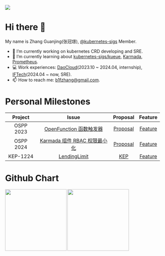 ![](https://komarev.com/ghpvc/?username=B1F030)
# Hi there 👋
My name is Zhang Guanjing(张冠璟), [@kubernetes-sigs](https://github.com/kubernetes-sigs) Member.

- 🔭 I’m currently working on kubernetes CRD developing and SRE.
- 🌱 I’m currently learning about [kubernetes-sigs/kueue](https://github.com/kubernetes-sigs/kueue), [Karmada](https://github.com/karmada-io/karmada), [Prometheus](https://github.com/prometheus/prometheus).
- 💻 Work experiences: [DaoCloud](https://daocloud.io)(2023.10 ~ 2024.04, internship), [IFTech](https://iftech.io)(2024.04 ~ now, SRE).
- 📫 How to reach me: b1fzhang@gmail.com.

# Personal Milestones
|   Project   |                            Issue                             |                           Proposal                           |                           Feature                            |
| :---------: | :----------------------------------------------------------: | :----------------------------------------------------------: | :----------------------------------------------------------: |
|  OSPP 2023  | [OpenFunction 函数触发器](https://summer-ospp.ac.cn/2023/org/prodetail/236690243?lang=zh&list=pro) | [Proposal](https://github.com/OpenFunction/OpenFunction/blob/main/docs/proposals/20230726-integrate-keda-http-add-on.md) | [Feature](https://github.com/OpenFunction/OpenFunction/pull/483) |
|  OSPP 2024  | [Karmada 组件 RBAC 权限最小化](https://summer-ospp.ac.cn/org/prodetail/245c40153?lang=zh&list=pro) | [Proposal](https://summer-ospp.ac.cn/previewPdf/156) | [Feature](https://github.com/karmada-io/karmada/pull/5586) |
|  KEP-1224   | [LendingLimit](https://github.com/kubernetes-sigs/kueue/issues/1224) | [KEP](https://github.com/kubernetes-sigs/kueue/tree/main/keps/1224-lending-limit) | [Feature](https://github.com/kubernetes-sigs/kueue/pull/1385) |

# Github Chart
<div style="display: flex; gap: 3px;">
  <img height="200px" src="https://github-readme-stats-b1f030s-projects.vercel.app/api?username=B1F030&show_icons=true&theme=vue-dark&count_private=true&hide_rank=true&include_all_commits=true&hide=stars&card_width=180px"><img height="200px" src="https://github-readme-streak-stats-b1f030s-projects.vercel.app/?user=B1F030&theme=vue-dark&date_format=%5BY.%5Dn.j&exclude_days=Sun%2CSat&card_width=400px">
<!--   <img height="200px" src="https://github-readme-stats-b1f030s-projects.vercel.app/api/top-langs/?username=B1F030&layout=donut&theme=vue-dark"> -->
</div>
<!--
**B1F030/B1F030** is a ✨ _special_ ✨ repository because its `README.md` (this file) appears on your GitHub profile.

Here are some ideas to get you started:

- 🔭 I’m currently working on ...
- 🌱 I’m currently learning ...
- 👯 I’m looking to collaborate on ...
- 🤔 I’m looking for help with ...
- 💬 Ask me about ...
- 📫 How to reach me: ...
- 😄 Pronouns: ...
- ⚡ Fun fact: ...
-->
